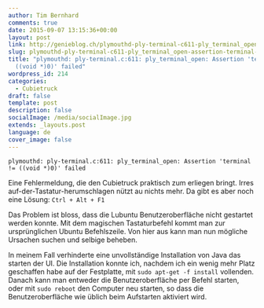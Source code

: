 ```yaml
---
author: Tim Bernhard
comments: true
date: 2015-09-07 13:15:36+00:00
layout: post
link: http://genieblog.ch/plymouthd-ply-terminal-c611-ply_terminal_open-assertion-terminal-void-0-failed/
slug: plymouthd-ply-terminal-c611-ply_terminal_open-assertion-terminal-void-0-failed
title: "plymouthd: ply-terminal.c:611: ply_terminal_open: Assertion 'terminal !=
  ((void *)0)' failed"
wordpress_id: 214
categories:
  - Cubietruck
draft: false
template: post
description: false
socialImage: /media/socialImage.jpg
extends: _layouts.post
language: de
cover_image: false
---
```


`plymouthd: ply-terminal.c:611: ply_terminal_open: Assertion 'terminal != ((void *)0)' failed`

Eine Fehlermeldung, die den Cubietruck praktisch zum erliegen bringt. Irres auf-der-Tastatur-herumschlagen nützt au nichts mehr. Da gibt es aber noch eine Lösung: `Ctrl + Alt + F1`

Das Problem ist bloss, dass die Lubuntu Benutzeroberfläche nicht gestartet werden konnte. Mit dem magischen Tastaturbefehl kommt man zur ursprünglichen Ubuntu Befehlszeile. Von hier aus kann man nun mögliche Ursachen suchen und selbige beheben.

In meinem Fall verhinderte eine unvollständige Installation von Java das starten der UI. Die Installation konnte ich, nachdem ich ein wenig mehr Platz geschaffen habe auf der Festplatte, mit `sudo apt-get -f install` vollenden. Danach kann man entweder die Benutzeroberfläche per Befehl starten, oder mit `sudo reboot` den Computer neu starten, so dass die Benutzeroberfläche wie üblich beim Aufstarten aktiviert wird.
